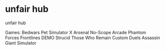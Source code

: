 # unfair hub
unfair hub

Games:
Bedwars
Pet Simulator X
Arsenal
No-Scope Arcade
Phantom Forces
Frontlines DEMO
Strucid
Those Who Remain
Custom Duels
Assassin
Giant Simulator
